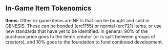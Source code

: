 <h2>In-Game Item Tokenomics</h2>
<p><b>Items</b>: Other in-game items are NFTs that can be bought and sold in GENESIS. These can be bonded (erc1155) or normal (erc721) items, or use new standards that have yet to be identified. In general, 90% of the purchase price goes to the item’s creator (or is split between groups of creators), and 10% goes to the foundation to fund continued development.</p>
